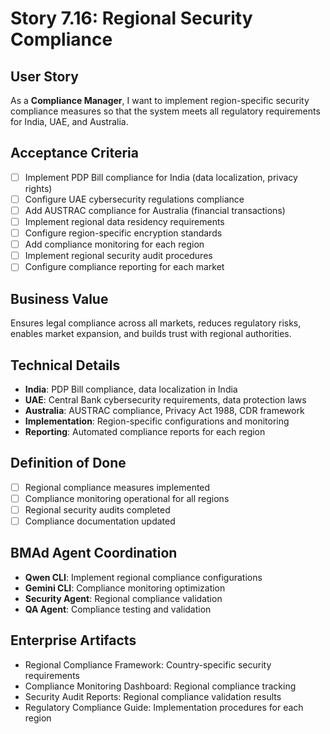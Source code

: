 # Story 7.16: Regional Security Compliance

## User Story
As a **Compliance Manager**, I want to implement region-specific security compliance measures so that the system meets all regulatory requirements for India, UAE, and Australia.

## Acceptance Criteria
- [ ] Implement PDP Bill compliance for India (data localization, privacy rights)
- [ ] Configure UAE cybersecurity regulations compliance
- [ ] Add AUSTRAC compliance for Australia (financial transactions)
- [ ] Implement regional data residency requirements
- [ ] Configure region-specific encryption standards
- [ ] Add compliance monitoring for each region
- [ ] Implement regional security audit procedures
- [ ] Configure compliance reporting for each market

## Business Value
Ensures legal compliance across all markets, reduces regulatory risks, enables market expansion, and builds trust with regional authorities.

## Technical Details
- **India**: PDP Bill compliance, data localization in India
- **UAE**: Central Bank cybersecurity requirements, data protection laws
- **Australia**: AUSTRAC compliance, Privacy Act 1988, CDR framework
- **Implementation**: Region-specific configurations and monitoring
- **Reporting**: Automated compliance reports for each region

## Definition of Done
- [ ] Regional compliance measures implemented
- [ ] Compliance monitoring operational for all regions
- [ ] Regional security audits completed
- [ ] Compliance documentation updated

## BMAd Agent Coordination
- **Qwen CLI**: Implement regional compliance configurations
- **Gemini CLI**: Compliance monitoring optimization
- **Security Agent**: Regional compliance validation
- **QA Agent**: Compliance testing and validation

## Enterprise Artifacts
- Regional Compliance Framework: Country-specific security requirements
- Compliance Monitoring Dashboard: Regional compliance tracking
- Security Audit Reports: Regional compliance validation results
- Regulatory Compliance Guide: Implementation procedures for each region